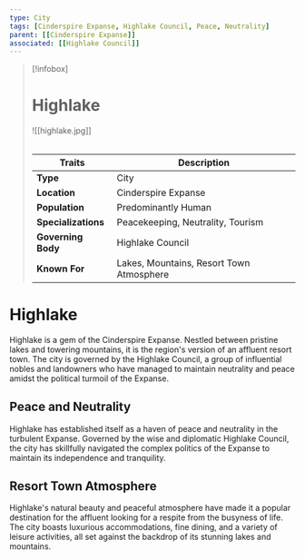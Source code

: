 ```yaml
---
type: City
tags: [Cinderspire Expanse, Highlake Council, Peace, Neutrality]
parent: [[Cinderspire Expanse]]
associated: [[Highlake Council]]
---
```

> [!infobox]
> # Highlake
> ![[highlake.jpg]]
> ######
> | Traits         | Description                                                                                                                           |
> | -------------- | ------------------------------------------------------------------------------------------------------------------------------------- |
> | **Type** | City |
> | **Location** | Cinderspire Expanse |
> | **Population** | Predominantly Human |
> | **Specializations** | Peacekeeping, Neutrality, Tourism |
> | **Governing Body** | Highlake Council |
> | **Known For** | Lakes, Mountains, Resort Town Atmosphere |
# Highlake

Highlake is a gem of the Cinderspire Expanse. Nestled between pristine lakes and towering mountains, it is the region's version of an affluent resort town. The city is governed by the Highlake Council, a group of influential nobles and landowners who have managed to maintain neutrality and peace amidst the political turmoil of the Expanse.

## Peace and Neutrality

Highlake has established itself as a haven of peace and neutrality in the turbulent Expanse. Governed by the wise and diplomatic Highlake Council, the city has skillfully navigated the complex politics of the Expanse to maintain its independence and tranquility.

## Resort Town Atmosphere

Highlake's natural beauty and peaceful atmosphere have made it a popular destination for the affluent looking for a respite from the busyness of life. The city boasts luxurious accommodations, fine dining, and a variety of leisure activities, all set against the backdrop of its stunning lakes and mountains.
